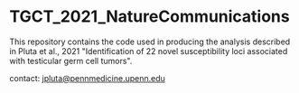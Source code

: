 # TGCT_2021_NatureCommunications

This repository contains the code used in producing the analysis described in Pluta et al., 2021 "Identification of 22 novel susceptibility loci associated with testicular germ cell tumors".

contact: jpluta@pennmedicine.upenn.edu

